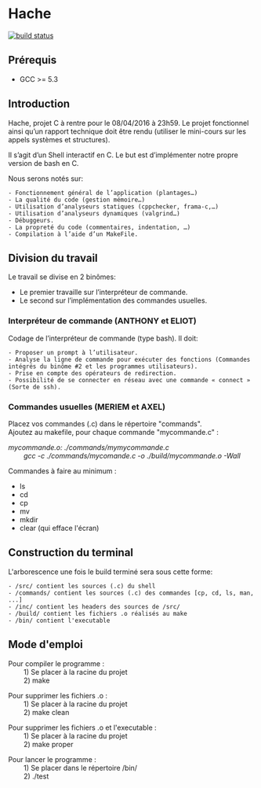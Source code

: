 # Hache
[![build status](https://gitlab.univ-nantes.fr/E158196C/Hache/badges/master/build.svg)](https://gitlab.univ-nantes.fr/E158196C/Hache?ref=master)

## Prérequis

- GCC >= 5.3

## Introduction

Hache, projet C à rentre pour le 08/04/2016 à 23h59.
Le projet fonctionnel ainsi qu’un rapport technique doit être rendu (utiliser le mini-cours sur les appels systèmes et structures).

Il s’agit d’un Shell interactif en C. Le but est d’implémenter notre propre version de bash en C.

Nous serons notés sur:
 
	- Fonctionnement général de l’application (plantages…)
	- La qualité du code (gestion mémoire…)
	- Utilisation d’analyseurs statiques (cppchecker, frama-c,…)
	- Utilisation d’analyseurs dynamiques (valgrind…)
	- Débuggeurs.
	- La propreté du code (commentaires, indentation, …)
	- Compilation à l’aide d’un MakeFile.

## Division du travail

Le travail se divise en 2 binômes:

- Le premier travaille sur l’interpréteur de commande.
- Le second sur l’implémentation des commandes usuelles.

### Interpréteur de commande (ANTHONY et ELIOT)

Codage de l’interpréteur de commande (type bash). Il doit:

	- Proposer un prompt à l’utilisateur.
	- Analyse la ligne de commande pour exécuter des fonctions (Commandes intégrés du binôme #2 et les programmes utilisateurs).
	- Prise en compte des opérateurs de redirection.
	- Possibilité de se connecter en réseau avec une commande « connect » (Sorte de ssh).

### Commandes usuelles (MERIEM et AXEL)

Placez vos commandes (.c) dans le répertoire "commands".<br />
Ajoutez au makefile, pour chaque commande "mycommande.c" :<br />

_mycommande.o: ./commands/mymycommande.c<br />
&nbsp;&nbsp;&nbsp;&nbsp;&nbsp;&nbsp;&nbsp;&nbsp;gcc -c ./commands/mycomande.c -o ./build/mycommande.o -Wall_

Commandes à faire au minimum :

- ls
- cd
- cp
- mv
- mkdir
- clear (qui efface l'écran)

## Construction du terminal

L'arborescence une fois le build terminé sera sous cette forme:

	- /src/ contient les sources (.c) du shell
	- /commands/ contient les sources (.c) des commandes [cp, cd, ls, man, ...]
	- /inc/ contient les headers des sources de /src/
	- /build/ contient les fichiers .o réalisés au make
	- /bin/ contient l'executable

## Mode d'emploi

Pour compiler le programme :<br />
&nbsp;&nbsp;&nbsp;&nbsp;&nbsp;&nbsp;&nbsp;&nbsp;1) Se placer à la racine du projet<br />
&nbsp;&nbsp;&nbsp;&nbsp;&nbsp;&nbsp;&nbsp;&nbsp;2) make

Pour supprimer les fichiers .o :<br />
&nbsp;&nbsp;&nbsp;&nbsp;&nbsp;&nbsp;&nbsp;&nbsp;1) Se placer à la racine du projet<br />
&nbsp;&nbsp;&nbsp;&nbsp;&nbsp;&nbsp;&nbsp;&nbsp;2) make clean

Pour supprimer les fichiers .o et l'executable :<br />
&nbsp;&nbsp;&nbsp;&nbsp;&nbsp;&nbsp;&nbsp;&nbsp;1) Se placer à la racine du projet<br />
&nbsp;&nbsp;&nbsp;&nbsp;&nbsp;&nbsp;&nbsp;&nbsp;2) make proper	

Pour lancer le programme :<br />
&nbsp;&nbsp;&nbsp;&nbsp;&nbsp;&nbsp;&nbsp;&nbsp;1) Se placer dans le répertoire /bin/<br />
&nbsp;&nbsp;&nbsp;&nbsp;&nbsp;&nbsp;&nbsp;&nbsp;2) ./test


